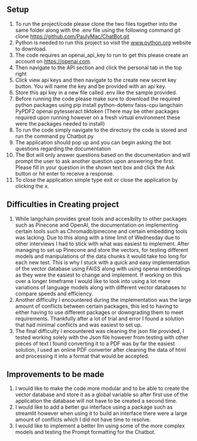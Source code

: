 ## Setup
1. To run the project/code please clone the two files together into the same folder along with the .env file using the following command git clone https://github.com/PaulyMac/ChatBot.git
2. Python is needed to run this project so visit the www.python.org website to download.
3. The code requires an openai_api_key to run to get this please create an account on https://openai.com.
4. Then navigate to the API section and click the personal tab in the top right
5. Click view api keys and then navigate to the create new secret key button. You will name the key and be provided with an api key.
6. Store this api key in a new file called .env like the sample provided.
7. Before running the code please make sure to download the required python packages using pip install python-dotenv faiss-cpu langchain PyPDF2 openai pytesseract tiktoken (There may be other packages required upon running however on a fresh virtual environment these were the packages needed to install)
8. To run the code simply navigate to the directory the code is stored and run the command py Chatbot.py
9. The application should pop up and you can begin asking the bot questions regarding the documentation
10. The Bot will only answer questions based on the documentation and will prompt the user to ask another question upon answering the first. Please fill in your question in the shown text box and click the Ask button or hit enter to receive a response.
11. To close the application simple type exit or close the application by clicking the x.

## Difficulties in Creating project
1. While langchain provides great tools and accesibilty to other packages such as Pinecone and OpenAI, the documentation on implementing certain tools such as Chromadb/pinecone and certain embedding tools was lacking. Due to this along with a time limit of Wednesday due to other interviews I had to stick with what was easiest to implement. After managing to set up Pinecone and store the vectors, for testing different models and manipulations of the data chunks it would take too long for each new test. This is why I stuck with a quick and easy implementation of the vector database using FAISS along with using openai embeddings as they were the easiest to change and implement. If working on this over a longer timeframe I would like to look into using a lot more variations of language models along with different vector databases to compare speeds and efficiency.
2. Another difficulty I encountered during the implementation was the large amount of conflicts between certain packages, this led to having to either having to use different packages or downgrading them to meet requirements. Thankfully after a lot of trial and error I found a solution that had minimal conflicts and was easiest to set up.
3. The final difficulty I encountered was cleaning the json file provided, I tested working solely with the Json file however from testing with other pieces of text I found converting it to a PDF was by far the easiest solution, I used an online PDF converter after cleaning the data of html and processing it into a format that would be accepted.

## Improvements to be made

1. I would like to make the code more modular and to be able to create the vector database and store it as a global variable so after first use of the application the database will not have to be created a second time.
2. I would like to add a better gui interface using a package such as streamlit however when using it to build an interface there were a large amount of conflicts which I did not have time to resolve.
3. I would like to implement a better llm using some of the more complex models and testing the Prompt formatting for the Chatbot.
